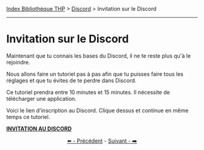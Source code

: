 [Index Bibliothèque THP](https://github.com/TheHackingProject/bibliotheque-THP) > [Discord](https://github.com/TheHackingProject/bibliotheque-THP/blob/master/sommaires/tuto_discord.md) > Invitation sur le Discord

___

# Invitation sur le Discord

Maintenant que tu connais les bases du Discord, il ne te reste plus qu'à le rejoindre.

Nous allons faire un tutoriel pas à pas afin que tu puisses faire tous les réglages et que tu évites de te perdre dans Discord. 

Ce tutoriel prendra entre 10 minutes et 15 minutes. Il nécessite de télécharger une application. 

Voici le lien d'inscription au Discord. Clique dessus et continue en même temps ce tutoriel.

[**INVITATION AU DISCORD**](https://discord.com/login)


<div align="center">

[⬅️ - Précédent](https://github.com/TheHackingProject/bibliotheque-THP/blob/master/tuto_discord/philosophie_de_discord_a_thp.md) - [Suivant - ➡️](https://github.com/TheHackingProject/bibliotheque-THP/blob/master/tuto_discord/email.md)

</div>